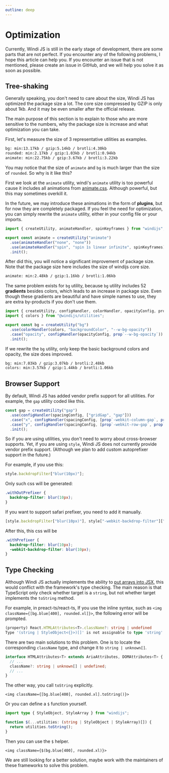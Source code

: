 ```yaml
---
outline: deep
---
```


# Optimization

Currently, Windi JS is still in the early stage of development, there are some parts that are not perfect. If you encounter any of the following problems, I hope this article can help you. If you encounter an issue that is not mentioned, please create an issue in GitHub, and we will help you solve it as soon as possible.

## Tree-shaking

Generally speaking, you don't need to care about the size, Windi JS has optimized the package size a lot. The core size compressed by GZIP is only about 1kb. And it may be even smaller after the official release.

The main purpose of this section is to explain to those who are more sensitive to the numbers, why the package size is increase and what optimization you can take.

First, let's measure the size of 3 representative utilities as examples.

```sh
bg: min:13.17kb / gzip:5.14kb / brotli:4.30kb
rounded: min:2.17kb / gzip:1.03kb / brotli:0.94kb
animate: min:22.75kb / gzip:3.67kb / brotli:3.22kb
```

You may notice that the size of `animate` and `bg` is much larger than the size of `rounded`. So why is it like this?

First we look at the `animate` utility, windi's `animate` utility is too powerful cause it includes all animations from [animate.css](https://github.com/animate-css/animate.css). Although powerful, but this may sometimes overkill it.

In the future, we may introduce these animations in the form of **plugins**, but for now they are completely packaged. If you feel the need for optimization, you can simply rewrite the `animate` utility, either in your config file or your imports.

```js
import { createUtility, animateHandler, spinKeyframes } from "windijs";

export const animate = createUtility("animate")
  .use(animateHandler("none", "none"))
  .use(animateHandler("spin", "spin 1s linear infinite", spinKeyframes)) // only keep spin animation
  .init();
```

After did this, you will notice a significant improvement of package size. Note that the package size here includes the size of windijs core size.

```sh
animate: min:2.48kb / gzip:1.16kb / brotli:1.06kb
```

The same problem exists for `bg` utility, because `bg` utility includes 52 **gradients** besides colors, which leads to an increase in package size. Even though these gradients are beautiful and have simple names to use, they are extra by-products if you don't use them.

```js
import { createUtility, configHandler, colorHandler, opacityConfig, prop } from "windijs";
import { colors } from "@windijs/utilities";

export const bg = createUtility("bg")
  .use(colorHandler(colors, "backgroundColor", "--w-bg-opacity"))
  .case("opacity", configHandler(opacityConfig, prop`--w-bg-opacity`))
  .init();
```

If we rewrite the `bg` utility, only keep the basic background colors and opacity, the size does improved.

```sh
bg: min:7.03kb / gzip:3.07kb / brotli:2.48kb
colors: min:3.57kb / gzip:1.44kb / brotli:1.06kb
```

## Browser Support

By default, Windi JS has added vendor prefix support for all utilities. For example, the `gap` utility coded like this.

```js
const gap = createUtility("gap")
  .use(configHandler(spacingConfig, ["gridGap", "gap"]))
  .case("x", configHandler(spacingConfig, [prop`-webkit-column-gap`, prop`-moz-column-gap`, "gridColumnGap", "columnGap"]))
  .case("y", configHandler(spacingConfig, [prop`-webkit-row-gap`, prop`-moz-row-gap`, "gridRowGap", "rowGap"]))
  .init();
```

So if you are using utilities, you don't need to worry about cross-browser supports. Yet, if you are using `style`, Windi JS does not currently provide vendor prefix support. (Although we plan to add custom autoprefixer support in the future.)

For example, if you use this:

```js
style.backdropFilter["blur(10px)"];
```

Only such css will be generated:

```css
.withOutPrefixer {
  backdrop-filter: blur(10px);
}
```

If you want to support safari prefixer, you need to add it manually.

```js
[style.backdropFilter["blur(10px)"], style["-webkit-backdrop-filter"]["blur(10px)"]];
```

After this, this css will be

```css
.withPrefixer {
  backdrop-filter: blur(10px);
  -webkit-backdrop-filter: blur(10px);
}
```

## Type Checking

Although Windi JS actually implements the ability to [put arrays into JSX](/posts/how-windijs-works#style-applying), this would conflict with the framework's type checking. The main reason is that TypeScript only check whether target is a `string`, but not whether target implements the `toString` method.

For example, in preact-ts/react-ts, If you use the inline syntax, such as `<img className={[bg.blue[400], rounded.xl]}>`, the following error will be prompted.

```ts
(property) React.HTMLAttributes<T>.className?: string | undefined
Type '(string | StyleObject<{}>)[]' is not assignable to type 'string'.ts(2322)
```

There are two main solutions to this problem. One is to locate the corresponding `className` type, and change it to `string | unknown[]`.

```ts
interface HTMLAttributes<T> extends AriaAttributes, DOMAttributes<T> {
  // ...
  className?: string | unknown[] | undefined;
  // ...
}
```

The other way, you call `toString` explicitly.

```tsx
<img className={[bg.blue[400], rounded.xl].toString()}>
```

Or you can define a `$` function yourself.

```ts
import type { StyleObject, StyleArray } from "windijs";

function $(...utilities: (string | StyleObject | StyleArray)[]) {
  return utilities.toString();
}
```

Then you can use the `$` helper.

```tsx
<img className={$(bg.blue[400], rounded.xl)}>
```

We are still looking for a better solution, maybe work with the maintainers of these frameworks to solve this problem.
